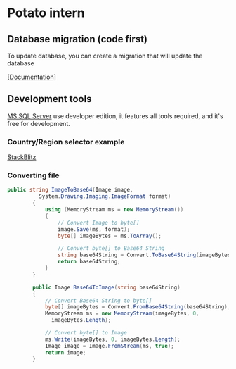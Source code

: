 # Potato intern

## Database migration (code first)
To update database, you can create a migration that will update the database

[[Documentation]](https://docs.microsoft.com/en-us/aspnet/mvc/overview/getting-started/getting-started-with-ef-using-mvc/migrations-and-deployment-with-the-entity-framework-in-an-asp-net-mvc-application)

## Development tools
[MS SQL Server](https://www.microsoft.com/en-us/sql-server/sql-server-downloads) use developer edition, it features all tools required, and it's free for development.

### Country/Region selector example

[StackBlitz](https://stackblitz.com/edit/geoname-example)

### Converting file
```C#
public string ImageToBase64(Image image,
          System.Drawing.Imaging.ImageFormat format)
        {
            using (MemoryStream ms = new MemoryStream())
            {
                // Convert Image to byte[]
                image.Save(ms, format);
                byte[] imageBytes = ms.ToArray();

                // Convert byte[] to Base64 String
                string base64String = Convert.ToBase64String(imageBytes);
                return base64String;
            }
        }

        public Image Base64ToImage(string base64String)
        {
            // Convert Base64 String to byte[]
            byte[] imageBytes = Convert.FromBase64String(base64String);
            MemoryStream ms = new MemoryStream(imageBytes, 0,
              imageBytes.Length);

            // Convert byte[] to Image
            ms.Write(imageBytes, 0, imageBytes.Length);
            Image image = Image.FromStream(ms, true);
            return image;
        }
```
 
